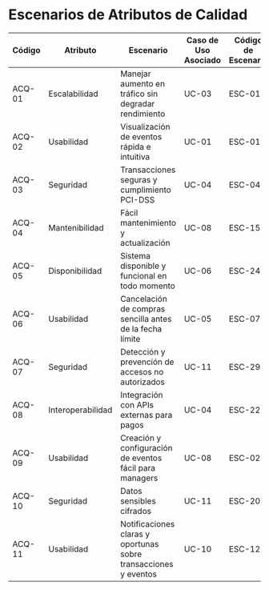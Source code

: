 # Escenarios de Atributos de Calidad

| Código | Atributo          | Escenario                                                             | Caso de Uso Asociado | Código de Escenario |
|--------|-------------------|-----------------------------------------------------------------------|----------------------|----------------------|
| ACQ-01 | Escalabilidad     | Manejar aumento en tráfico sin degradar rendimiento                   | UC-03                | ESC-01               |
| ACQ-02 | Usabilidad        | Visualización de eventos rápida e intuitiva                           | UC-01                | ESC-01               |
| ACQ-03 | Seguridad         | Transacciones seguras y cumplimiento PCI-DSS                          | UC-04                | ESC-04               |
| ACQ-04 | Mantenibilidad    | Fácil mantenimiento y actualización                                   | UC-08                | ESC-15               |
| ACQ-05 | Disponibilidad    | Sistema disponible y funcional en todo momento                        | UC-06                | ESC-24               |
| ACQ-06 | Usabilidad        | Cancelación de compras sencilla antes de la fecha límite              | UC-05                | ESC-07               |
| ACQ-07 | Seguridad         | Detección y prevención de accesos no autorizados                      | UC-11                | ESC-29               |
| ACQ-08 | Interoperabilidad | Integración con APIs externas para pagos              | UC-04                | ESC-22               |
| ACQ-09 | Usabilidad        | Creación y configuración de eventos fácil para managers               | UC-08                | ESC-02               |
| ACQ-10 | Seguridad         | Datos sensibles cifrados                                              | UC-11                | ESC-20               |
| ACQ-11 | Usabilidad        | Notificaciones claras y oportunas sobre transacciones y eventos       | UC-10                | ESC-12               |
